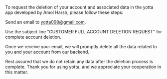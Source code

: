 To request the deletion of your account and associated data in the yotta app developed by Amol Harsh, please follow these steps:

Send an email to yotta098@gmail.com.

Use the subject line "CUSTOMER FULL ACCOUNT DELETION REQUEST" for complete account deletion.

Once we receive your email, we will promptly delete all the data related to you and your account from our backend.

Rest assured that we do not retain any data after the deletion process is complete. Thank you for using yotta, and we appreciate your cooperation in this matter.
